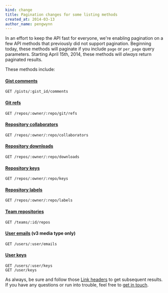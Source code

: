 ```yaml
---
kind: change
title: Pagination changes for some listing methods
created_at: 2014-03-13
author_name: pengwynn
---
```


In an effort to keep the API fast for everyone, we're enabling pagination on a
few API methods that previously did not support pagination. Beginning today,
these methods will paginate if you include `page` or `per_page` query
parameters. Starting April 15th, 2014, these methods will _always_ return
paginated results.

These methods include:

#### [Gist comments][]

    GET /gists/:gist_id/comments

#### [Git refs][]

    GET /repos/:owner/:repo/git/refs

#### [Repository collaborators][]

    GET /repos/:owner/:repo/collaborators

#### [Repository downloads][]

    GET /repos/:owner/:repo/downloads

#### [Repository keys][]

    GET /repos/:owner/:repo/keys

#### [Repository labels][]

    GET /repos/:owner/:repo/labels

#### [Team repositories][]

    GET /teams/:id/repos

#### [User emails][] (v3 media type only)

    GET /users/:user/emails

#### [User keys][]

    GET /users/:user/keys
    GET /user/keys

As always, be sure and follow those [Link headers][paginating] to get
subsequent results. If you have any questions or run into trouble, feel free to
[get in touch][contact].

[Gist comments]: /v3/gists/comments/#list-comments-on-a-gist
[Git refs]: /v3/git/refs/#get-all-references
[Repository collaborators]: /v3/repos/collaborators/#list
[Repository downloads]: /v3/repos/downloads/#list-downloads-for-a-repository
[Repository keys]: /v3/repos/keys/#list
[Repository labels]: /v3/issues/labels/#list-all-labels-for-this-repository
[Team repositories]: /v3/orgs/teams/#list-team-repos
[User emails]: /v3/users/emails/#future-response
[User keys]: /v3/users/keys/#list-public-keys-for-a-user
[paginating]: /v3/#pagination
[contact]: https://github.com/contact?form[subject]=API+v3:+Paginating+org+members
